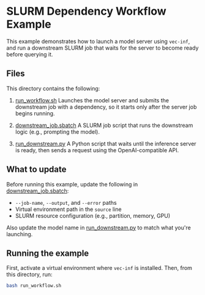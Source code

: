 # SLURM Dependency Workflow Example

This example demonstrates how to launch a model server using `vec-inf`, and run a downstream SLURM job that waits for the server to become ready before querying it.

## Files

This directory contains the following:

1. [run_workflow.sh](run_workflow.sh)
   Launches the model server and submits the downstream job with a dependency, so it starts only after the server job begins running.

2. [downstream_job.sbatch](downstream_job.sbatch)
   A SLURM job script that runs the downstream logic (e.g., prompting the model).

3. [run_downstream.py](run_downstream.py)
   A Python script that waits until the inference server is ready, then sends a request using the OpenAI-compatible API.

## What to update

Before running this example, update the following in [downstream_job.sbatch](downstream_job.sbatch):

- `--job-name`, `--output`, and `--error` paths
- Virtual environment path in the `source` line
- SLURM resource configuration (e.g., partition, memory, GPU)

Also update the model name in [run_downstream.py](run_downstream.py) to match what you're launching.

## Running the example

First, activate a virtual environment where `vec-inf` is installed. Then, from this directory, run:

```bash
bash run_workflow.sh
